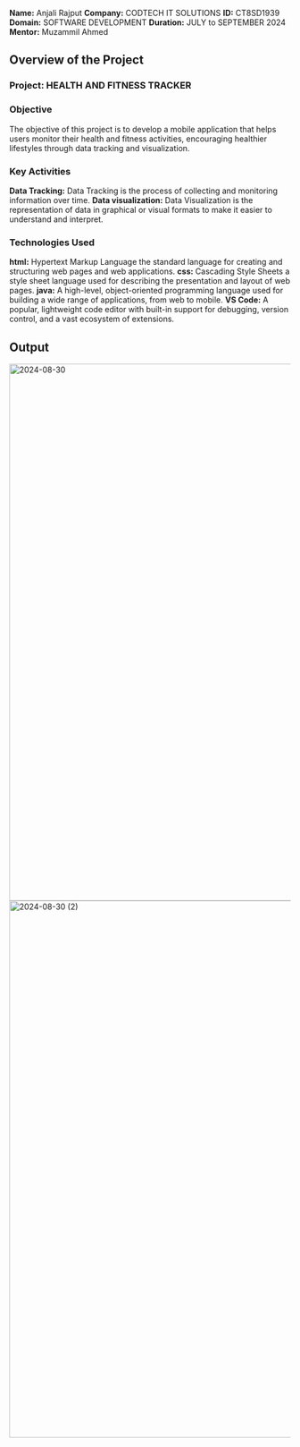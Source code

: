 **Name:** Anjali Rajput 
**Company:** CODTECH IT SOLUTIONS
**ID:** CT8SD1939
**Domain:** SOFTWARE DEVELOPMENT
**Duration:** JULY to SEPTEMBER 2024
**Mentor:** Muzammil Ahmed


## Overview of the Project
### Project: HEALTH AND FITNESS TRACKER

### Objective
The objective of this project is to develop a mobile application that helps users monitor their health and fitness
activities, encouraging healthier lifestyles through data tracking and visualization.

### Key Activities
**Data Tracking:** Data Tracking is the process of collecting and monitoring information over time.
**Data visualization:** Data Visualization is the representation of data in graphical or visual formats to make it easier to understand and interpret.

### Technologies Used
**html:** Hypertext Markup Language the standard language for creating and structuring web pages and web applications.
**css:** Cascading Style Sheets a style sheet language used for describing the presentation and layout of web pages.
**java:** A high-level, object-oriented programming language used for building a wide range of applications, from web to mobile.
**VS Code:** A popular, lightweight code editor with built-in support for debugging, version control, and a vast ecosystem of extensions.

## Output
<img width="960" alt="2024-08-30" src="https://github.com/user-attachments/assets/416a47bb-2e7c-4e1c-abbc-9c59b658fe8b">
<img width="960" alt="2024-08-30 (2)" src="https://github.com/user-attachments/assets/2f8b224d-d605-41a9-8c9b-fbaa16c3ccb7">
